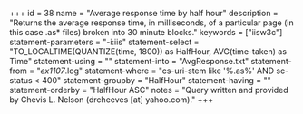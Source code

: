 +++
id = 38
name = "Average response time by half hour"
description = "Returns the average response time, in milliseconds, of a particular page (in this case .as* files) broken into 30 minute blocks."
keywords = ["iisw3c"]
statement-parameters = "-i:iis"
statement-select = "TO_LOCALTIME(QUANTIZE(time, 1800)) as HalfHour, AVG(time-taken) as Time"
statement-using = ""
statement-into = "AvgResponse.txt"
statement-from = "*ex1107*.log"
statement-where = "cs-uri-stem like '%.as%' AND sc-status < 400"
statement-groupby = "HalfHour"
statement-having = ""
statement-orderby = "HalfHour ASC"
notes = "Query written and provided by Chevis L. Nelson (drcheeves [at] yahoo.com)."
+++

